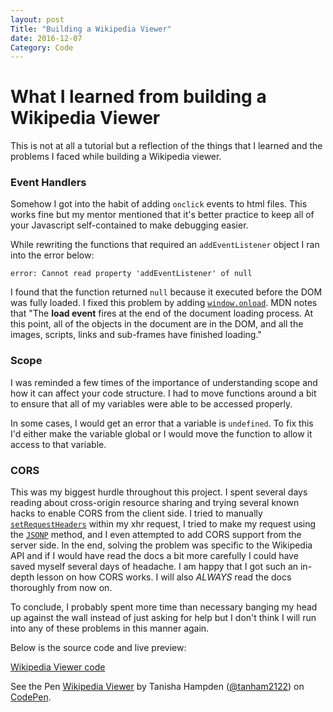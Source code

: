 ```yaml
---
layout: post
Title: "Building a Wikipedia Viewer"
date: 2016-12-07
Category: Code
---
```


# What I learned from building a Wikipedia Viewer

This is not at all a tutorial but a reflection of the things that I learned and the problems I faced while building a Wikipedia viewer. 

### Event Handlers

Somehow I got into the habit of adding `onclick` events to html files. This works fine but my mentor mentioned that it's better practice to keep all of your Javascript self-contained to make debugging easier. 

While rewriting the functions that required an `addEventListener` object I ran into the error below: 


`error: Cannot read property 'addEventListener' of null`

I found that the function returned `null` because it executed before the DOM was fully loaded. I fixed this problem by adding [`window.onload`](https://developer.mozilla.org/en/docs/Web/API/GlobalEventHandlers/onload). MDN notes that "The **load event** fires at the end of the document loading process. At this point, all of the objects in the document are in the DOM, and all the images, scripts, links and sub-frames have finished loading."

### Scope

I was reminded a few times of the importance of understanding scope and how it can affect your code structure. I had to move functions around a bit to ensure that all of my variables were able to be accessed properly. 

In some cases, I would get an error that a variable is `undefined`. To fix this I'd either make the variable global or I would move the function to allow it access to that variable. 

### CORS

This was my biggest hurdle throughout this project. I spent several days reading about cross-origin resource sharing and trying several known hacks to enable CORS from the client side. I tried to manually [`setRequestHeaders`](https://developer.mozilla.org/en-US/docs/Web/HTTP/Access_control_CORS) within my xhr request, I tried to make my request using the [`JSONP`](https://plainjs.com/javascript/ajax/jsonp-ajax-requests-50/) method, and I even attempted to add CORS support from the server side. In the end, solving the problem was specific to the Wikipedia API and if I would have read the docs a bit more carefully I could have saved myself several days of headache. I am happy that I got such an in-depth lesson on how CORS works. I will also *ALWAYS* read the docs thoroughly from now on. 

To conclude, I probably spent more time than necessary banging my head up against the wall instead of just asking for help but I don't think I will run into any of these problems in this manner again.

Below is the source code and live preview: 

[Wikipedia Viewer code](https://github.com/tanham/wiki-viewer)

<p data-height="265" data-theme-id="0" data-slug-hash="yVpaQg" data-default-tab="js,result" data-user="tanham2122" data-embed-version="2" data-pen-title="Wikipedia Viewer" class="codepen">See the Pen <a href="http://codepen.io/tanham2122/pen/yVpaQg/">Wikipedia Viewer</a> by Tanisha Hampden (<a href="http://codepen.io/tanham2122">@tanham2122</a>) on <a href="http://codepen.io">CodePen</a>.</p>
<script async src="https://production-assets.codepen.io/assets/embed/ei.js"></script>



